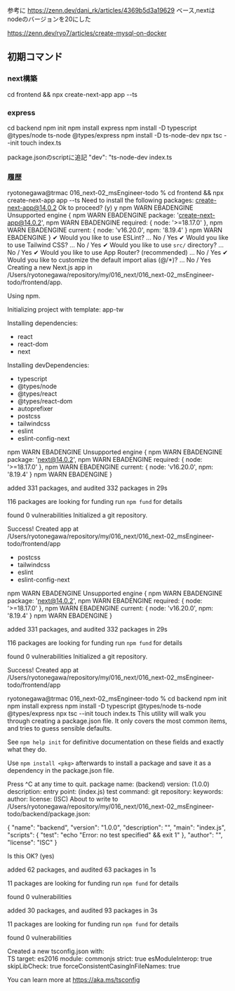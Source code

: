 参考に
https://zenn.dev/dani_rk/articles/4369b5d3a19629
ベース,nextはnodeのバージョンを20にした


https://zenn.dev/ryo7/articles/create-mysql-on-docker

## 初期コマンド
### next構築
cd frontend && npx create-next-app app --ts 
### express 
cd backend
npm init 
npm install express
npm install -D typescript @types/node ts-node @types/express
npm install -D ts-node-dev
npx tsc --init
touch index.ts

package.jsonのscriptに追記
"dev": "ts-node-dev index.ts




### 履歴
ryotonegawa@trmac 016_next-02_msEngineer-todo % cd frontend && npx create-next-app app --ts 
Need to install the following packages:
  create-next-app@14.0.2
Ok to proceed? (y) y
npm WARN EBADENGINE Unsupported engine {
npm WARN EBADENGINE   package: 'create-next-app@14.0.2',
npm WARN EBADENGINE   required: { node: '>=18.17.0' },
npm WARN EBADENGINE   current: { node: 'v16.20.0', npm: '8.19.4' }
npm WARN EBADENGINE }
✔ Would you like to use ESLint? … No / Yes
✔ Would you like to use Tailwind CSS? … No / Yes
✔ Would you like to use `src/` directory? … No / Yes
✔ Would you like to use App Router? (recommended) … No / Yes
✔ Would you like to customize the default import alias (@/*)? … No / Yes
Creating a new Next.js app in /Users/ryotonegawa/repository/my/016_next/016_next-02_msEngineer-todo/frontend/app.

Using npm.

Initializing project with template: app-tw 


Installing dependencies:
- react
- react-dom
- next

Installing devDependencies:
- typescript
- @types/node
- @types/react
- @types/react-dom
- autoprefixer
- postcss
- tailwindcss
- eslint
- eslint-config-next

npm WARN EBADENGINE Unsupported engine {
npm WARN EBADENGINE   package: 'next@14.0.2',
npm WARN EBADENGINE   required: { node: '>=18.17.0' },
npm WARN EBADENGINE   current: { node: 'v16.20.0', npm: '8.19.4' }
npm WARN EBADENGINE }

added 331 packages, and audited 332 packages in 29s

116 packages are looking for funding
  run `npm fund` for details

found 0 vulnerabilities
Initialized a git repository.

Success! Created app at /Users/ryotonegawa/repository/my/016_next/016_next-02_msEngineer-todo/frontend/app




- postcss
- tailwindcss
- eslint
- eslint-config-next

npm WARN EBADENGINE Unsupported engine {
npm WARN EBADENGINE   package: 'next@14.0.2',
npm WARN EBADENGINE   required: { node: '>=18.17.0' },
npm WARN EBADENGINE   current: { node: 'v16.20.0', npm: '8.19.4' }
npm WARN EBADENGINE }

added 331 packages, and audited 332 packages in 29s

116 packages are looking for funding
  run `npm fund` for details

found 0 vulnerabilities
Initialized a git repository.

Success! Created app at /Users/ryotonegawa/repository/my/016_next/016_next-02_msEngineer-todo/frontend/app





ryotonegawa@trmac 016_next-02_msEngineer-todo % cd backend
npm init
npm install express
npm install -D typescript @types/node ts-node @types/express
npx tsc --init
touch index.ts
This utility will walk you through creating a package.json file.
It only covers the most common items, and tries to guess sensible defaults.

See `npm help init` for definitive documentation on these fields
and exactly what they do.

Use `npm install <pkg>` afterwards to install a package and
save it as a dependency in the package.json file.

Press ^C at any time to quit.
package name: (backend) 
version: (1.0.0) 
description: 
entry point: (index.js) 
test command: 
git repository: 
keywords: 
author: 
license: (ISC) 
About to write to /Users/ryotonegawa/repository/my/016_next/016_next-02_msEngineer-todo/backend/package.json:

{
  "name": "backend",
  "version": "1.0.0",
  "description": "",
  "main": "index.js",
  "scripts": {
    "test": "echo \"Error: no test specified\" && exit 1"
  },
  "author": "",
  "license": "ISC"
}


Is this OK? (yes) 

added 62 packages, and audited 63 packages in 1s

11 packages are looking for funding
  run `npm fund` for details

found 0 vulnerabilities

added 30 packages, and audited 93 packages in 3s

11 packages are looking for funding
  run `npm fund` for details

found 0 vulnerabilities

Created a new tsconfig.json with:                                                                                       
                                                                                                                     TS 
  target: es2016
  module: commonjs
  strict: true
  esModuleInterop: true
  skipLibCheck: true
  forceConsistentCasingInFileNames: true


You can learn more at https://aka.ms/tsconfig
